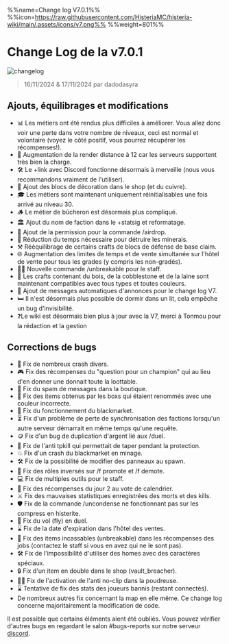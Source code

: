 %%name=Change log V7.0.1%%
%%icon=https://raw.githubusercontent.com/HisteriaMC/histeria-wiki/main/.assets/icons/v7.png%%
%%weight=801%%

# Change Log de la v7.0.1

![changelog](https://raw.githubusercontent.com/HisteriaMC/histeria-wiki/main/.assets/icons/changelog.png)

> 16/11/2024 & 17/11/2024 par dadodasyra

## Ajouts, équilibrages et modifications

- 📊 Les métiers ont été rendus plus difficiles à améliorer. Vous allez donc voir une perte dans votre nombre de niveaux, ceci est normal et volontaire (voyez le côté positif, vous pourrez récupérer les récompenses!).
- 📍 Augmentation de la render distance à 12 car les serveurs supportent très bien la charge.
- 🛠️ Le +link avec Discord fonctionne désormais à merveille (nous vous recommandons vraiment de l'utiliser).
- 🎄 Ajout des blocs de décoration dans le shop (et du cuivre).
- 🎓 Les métiers sont maintenant uniquement réinitialisables une fois arrivé au niveau 30.
- 🪵 Le métier de bûcheron est désormais plus compliqué.
- 🏛 Ajout du nom de faction dans le +statsig et reformatage.
- 🎁 Ajout de la permission pour la commande /airdrop.
- 💨 Réduction du temps nécessaire pour détruire les minerais.
- ⚒️ Rééquilibrage de certains crafts de blocs de défense de base claim.
- 🌐 Augmentation des limites de temps et de vente simultanée sur l'hôtel de vente pour tous les grades (y compris les non-gradés).
- 👷‍♀️ Nouvelle commande /unbreakable pour le staff.
- 🌳 Les crafts contenant du bois, de la cobblestone et de la laine sont maintenant compatibles avec tous types et toutes couleurs.
- 📢 Ajout de messages automatiques d'annonces pour le change log V7.
- 🛏️ Il n'est désormais plus possible de dormir dans un lit, cela empêche un bug d'invisibilité.
- ❓Le wiki est désormais bien plus à jour avec la V7, merci à Tonmou pour la rédaction et la gestion

## Corrections de bugs

- 🚀 Fix de nombreux crash divers.
- 🎮 Fix des récompenses du "question pour un champion" qui au lieu d'en donner une donnait toute la loottable.
- 💬 Fix du spam de messages dans la boutique.
- 🌟 Fix des items obtenus par les boxs qui étaient renommés avec une couleur incorrecte.
- 💸 Fix du fonctionnement du blackmarket.
- ⏳ Fix d'un problème de perte de synchronisation des factions lorsqu'un autre serveur démarrait en même temps qu'une requête.
- 🪙 Fix d'un bug de duplication d'argent lié aux /duel.
- 🎯 Fix de l'anti tpkill qui permettait de taper pendant la protection.
- 💥 Fix d'un crash du blackmarket en minage.
- 🛠️ Fix de la possibilité de modifier des panneaux au spawn.
- 👮️ Fix des rôles inversés sur /f promote et /f demote.
- 💻 Fix de multiples outils pour le staff.
- 📅 Fix des récompenses du jour 2 au vote de calendrier.
- ⚔️ Fix des mauvaises statistiques enregistrées des morts et des kills.
- 🛡️ Fix de la commande /uncondense ne fonctionnant pas sur les compress en histerite.
- 🌈 Fix du vol (fly) en duel.
- ⌛ Fix de la date d'expiration dans l'hôtel des ventes.
- 🧱 Fix des items incassables (unbreakable) dans les récompenses des jobs (contactez le staff si vous en avez qui ne le sont pas).
- 🛠️ Fix de l'impossibilité d'utiliser des homes avec des caractères spéciaux.
- 🔒 Fix d'un item en double dans le shop (vault_breacher).
- 👩‍💻 Fix de l'activation de l'anti no-clip dans la poudreuse.
- ⌛ Tentative de fix des stats des joueurs bannis (restant connectés).
- De nombreux autres fix concernant la map en elle même. Ce change log concerne majoritairement la modification de code.

Il est possible que certains éléments aient été oubliés. Vous pouvez vérifier d'autres bugs en regardant le salon #bugs-reports sur notre serveur [discord](https://discord.gg/histeria).